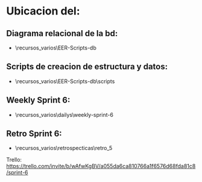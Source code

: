 # Ubicacion del: 

## Diagrama relacional de la bd: 
- \recursos_varios\EER-Scripts-db


## Scripts de creacion de estructura y datos:
- \recursos_varios\EER-Scripts-db\scripts


## Weekly Sprint 6: 
- \recursos_varios\dailys\weekly-sprint-6


## Retro Sprint 6: 
- \recursos_varios\retrospecticas\retro_5


Trello: https://trello.com/invite/b/wAfwKgBV/a055da6ca810766a1f6576d68fda81c8/sprint-6

